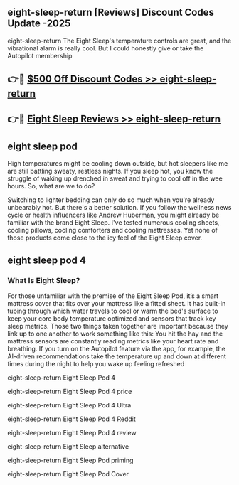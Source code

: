 ## eight-sleep-return [Reviews​] Discount Codes Update -2025

eight-sleep-return The Eight Sleep's temperature controls are great, and the vibrational alarm is really cool. But I could honestly give or take the Autopilot membership

## 👉🔴 [$500 Off Discount Codes >> eight-sleep-return](http://download.freeplayer.one?title=eight-sleep-return&ref=18-ES)

## 👉🔴 [Eight Sleep Reviews >> eight-sleep-return](http://download.freeplayer.one?title=eight-sleep-return&ref=18-ES)

## eight sleep pod

High temperatures might be cooling down outside, but hot sleepers like me are still battling sweaty, restless nights. If you sleep hot, you know the struggle of waking up drenched in sweat and trying to cool off in the wee hours. So, what are we to do?

Switching to lighter bedding can only do so much when you're already unbearably hot. But there's a better solution. If you follow the wellness news cycle or health influencers like Andrew Huberman, you might already be familiar with the brand Eight Sleep. I've tested numerous cooling sheets, cooling pillows, cooling comforters and cooling mattresses. Yet none of those products come close to the icy feel of the Eight Sleep cover.

## eight sleep pod 4

### What Is Eight Sleep?

For those unfamiliar with the premise of the Eight Sleep Pod, it’s a smart mattress cover that fits over your mattress like a fitted sheet. It has built-in tubing through which water travels to cool or warm the bed's surface to keep your core body temperature optimized and sensors that track key sleep metrics. Those two things taken together are important because they link up to one another to work something like this: You hit the hay and the mattress sensors are constantly reading metrics like your heart rate and breathing. If you turn on the Autopilot feature via the app, for example, the AI-driven recommendations take the temperature up and down at different times during the night to help you wake up feeling refreshed

eight-sleep-return Eight Sleep Pod 4

eight-sleep-return Eight Sleep Pod 4 price

eight-sleep-return Eight Sleep Pod 4 Ultra

eight-sleep-return Eight Sleep Pod 4 Reddit

eight-sleep-return Eight Sleep Pod 4 review

eight-sleep-return Eight Sleep alternative

eight-sleep-return Eight Sleep Pod priming

eight-sleep-return Eight Sleep Pod Cover